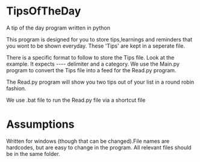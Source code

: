 # TipsOfTheDay
A tip of the day program written in python

This program is designed for you to store tips,learnings and reminders that you wont to be shown everyday. These 'Tips' are kept in a seperate file.

There is a specific format to follow to store the Tips file. Look at the example. It expects ---- delimiter and a category. We use the Main.py program to convert the Tips file into a feed for the Read.py program.

The Read.py program will show you two tips out of your list in a round robin fashion.

We use .bat file to run the Read.py file via a shortcut file

# Assumptions

Written for windows (though that can be changed).File names are hardcodes, but are easy to change in the program. All relevant files should be in the same folder.



